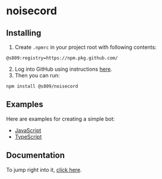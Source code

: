 # noisecord

## Installing
1. Create `.npmrc` in your project root with following contents:
```npmrc
@s809:registry=https://npm.pkg.github.com/
```
2. Log into GitHub using instructions [here](https://docs.github.com/en/packages/working-with-a-github-packages-registry/working-with-the-npm-registry#authenticating-with-a-personal-access-token).
3. Then you can run:
```shell
npm install @s809/noisecord
```

## Examples
Here are examples for creating a simple bot:
- [JavaScript](./examples/js)
- [TypeScript](./examples/ts)

## Documentation
To jump right into it, [click here](./docs/modules.md).

